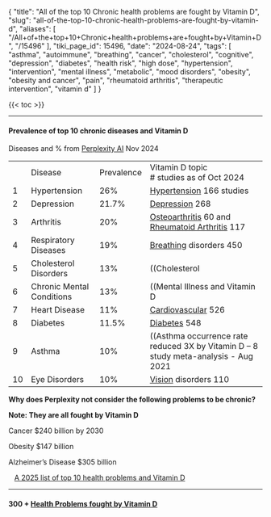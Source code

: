 {
    "title": "All of the top 10 Chronic health problems are fought by Vitamin D",
    "slug": "all-of-the-top-10-chronic-health-problems-are-fought-by-vitamin-d",
    "aliases": [
        "/All+of+the+top+10+Chronic+health+problems+are+fought+by+Vitamin+D",
        "/15496"
    ],
    "tiki_page_id": 15496,
    "date": "2024-08-24",
    "tags": [
        "asthma",
        "autoimmune",
        "breathing",
        "cancer",
        "cholesterol",
        "cognitive",
        "depression",
        "diabetes",
        "health risk",
        "high dose",
        "hypertension",
        "intervention",
        "mental illness",
        "metabolic",
        "mood disorders",
        "obesity",
        "obesity and cancer",
        "pain",
        "rheumatoid arthritis",
        "therapeutic intervention",
        "vitamin d"
    ]
}


{{< toc >}}

---

#### Prevalence of top 10 chronic diseases and Vitamin D

Diseases and % from [Perplexity AI](https://www.perplexity.ai/search/what-is-the-prevelance-of-the-srYT.mI4Tp.KqTkcrfEa9Q) Nov 2024

| | | | |
| --- | --- | --- | --- |
|  | Disease | Prevalence | Vitamin D topic<br># studies as of Oct 2024 |
| 1 | Hypertension | 26% | [Hypertension](/tags/hypertension.html) 166 studies |
| 2 | Depression | 21.7% | [Depression](/tags/depression.html) 268 |
| 3 | Arthritis | 20% | [Osteoarthritis](/tags/osteoarthritis.html) 60 and <br>[Rheumatoid Arthritis](/posts/rheumatoid-arthritis) 117  |
| 4 | Respiratory Diseases | 19% | [Breathing](/tags/breathing.html) disorders 450 |
| 5 | Cholesterol Disorders | 13% | ((Cholesterol | High Cholesterol)) 52 |
| 6 | Chronic Mental Conditions | 13% | ((Mental Illness and Vitamin D | Mental Illness)) 270 |
| 7 | Heart Disease | 11% | [Cardiovascular](/tags/cardiovascular.html) 526 |
| 8 | Diabetes | 11.5% | [Diabetes](/tags/diabetes.html) 548 |
| 9 | Asthma | 10% | ((Asthma occurrence rate reduced 3X by Vitamin D – 8 study meta-analysis - Aug 2021 | Asthma))  148 |
| 10 | Eye Disorders | 10% | [Vision](/tags/vision.html) disorders 110 |

 **Why does Perplexity not consider the following problems to be chronic?** 

 **Note: They are all fought by Vitamin D** 

Cancer $240 billion by 2030

Obesity $147 billion

Alzheimer’s Disease $305 billion

&nbsp; &nbsp;[A 2025 list of top 10 health problems and Vitamin D](/tags/a-2025-list-of-top-10-health-problems-and-vitamin-d.html) 

---

#### 300 + [Health Problems fought by Vitamin D](/posts/health-problems-and-d)